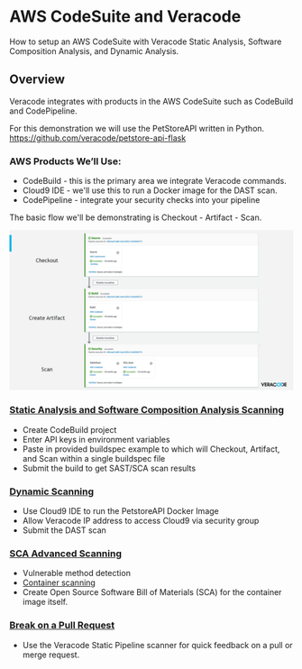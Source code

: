 # AWS CodeSuite and Veracode

How to setup an AWS CodeSuite with Veracode Static Analysis, Software Composition Analysis, and Dynamic Analysis.

## Overview
Veracode integrates with products in the AWS CodeSuite such as CodeBuild and CodePipeline.

For this demonstration we will use the PetStoreAPI written in Python.  
https://github.com/veracode/petstore-api-flask

### AWS Products We’ll Use:

* CodeBuild - this is the primary area we integrate Veracode commands. 
* Cloud9 IDE - we'll use this to run a Docker image for the DAST scan.
* CodePipeline - integrate your security checks into your pipeline

The basic flow we'll be demonstrating is Checkout - Artifact - Scan.

![AWS Code](Checkout_CreateArtifact_Scan.png)

### [Static Analysis and Software Composition Analysis Scanning](SAST_SCA_Scan/)
* Create CodeBuild project
* Enter API keys in environment variables
* Paste in provided buildspec example to which will Checkout, Artifact, and Scan within a single buildspec file
* Submit the build to get SAST/SCA scan results

### [Dynamic Scanning](DAST_Scan/)
* Use Cloud9 IDE to run the PetstoreAPI Docker Image
* Allow Veracode IP address to access Cloud9 via security group
* Submit the DAST scan

### [SCA Advanced Scanning](SCA_Advanced_Scan/)
* Vulnerable method detection
* [Container scanning](SCA_Container_Scan/)
* Create Open Source Software Bill of Materials (SCA) for the container image itself.

### [Break on a Pull Request](SAST_Pipeline_Scanner)
* Use the Veracode Static Pipeline scanner for quick feedback on a pull or merge request.